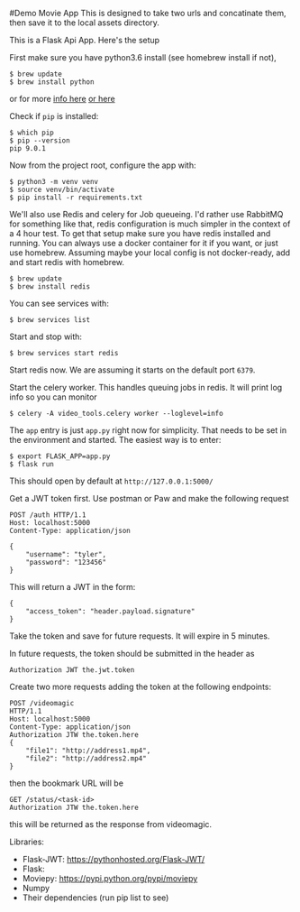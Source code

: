 #Demo Movie App
This is designed to take two urls and concatinate them, then save it to the local assets directory.

This is a Flask Api App.  Here's the setup

First make sure you have python3.6 install (see homebrew install if not), 
```
$ brew update
$ brew install python
```
or for more [info here](http://docs.python-guide.org/en/latest/starting/install3/osx/)
[or here](https://gist.github.com/alyssaq/f60393545173379e0f3f)

Check if `pip` is installed:
```
$ which pip
$ pip --version
pip 9.0.1
```

Now from the project root, configure the app with:
```
$ python3 -m venv venv
$ source venv/bin/activate
$ pip install -r requirements.txt
```

We'll also use Redis and celery for Job queueing. I'd rather use RabbitMQ for something like that, redis configuration is much simpler in the context of a 4 hour test. To get that setup make sure you have redis installed and running. You can always use a docker container for it if you want, or just use homebrew. Assuming maybe your local config is not docker-ready, add and start redis with homebrew.
```
$ brew update
$ brew install redis
```

You can see services with:
```
$ brew services list
```

Start and stop with:
```
$ brew services start redis
```

Start redis now. We are assuming it starts on the default port `6379`.

Start the celery worker. This handles queuing jobs in redis. It will print log info so you can monitor
```
$ celery -A video_tools.celery worker --loglevel=info
```

The `app` entry is just `app.py` right now for simplicity. That needs to be set in the environment and started. The easiest way is to enter:
```
$ export FLASK_APP=app.py
$ flask run
```

This should open by default at `http://127.0.0.1:5000/`

Get a JWT token first. Use postman or Paw and make the following request
```
POST /auth HTTP/1.1
Host: localhost:5000
Content-Type: application/json

{
    "username": "tyler",
    "password": "123456"
}
```

This will return a JWT in the form:
```
{
	"access_token": "header.payload.signature"
}
```

Take the token and save for future requests. It will expire in 5 minutes.

In future requests, the token should be submitted in the header as
```
Authorization JWT the.jwt.token
```

Create two more requests adding the token at the following endpoints:
```
POST /videomagic
HTTP/1.1
Host: localhost:5000
Content-Type: application/json
Authorization JTW the.token.here
{
	"file1": "http://address1.mp4",
	"file2": "http://address2.mp4"
}
```

then the bookmark URL will be
```
GET /status/<task-id>
Authorization JTW the.token.here

```
this will be returned as the response from videomagic.



Libraries:
- Flask-JWT: https://pythonhosted.org/Flask-JWT/
- Flask: 
- Moviepy: https://pypi.python.org/pypi/moviepy
- Numpy
- Their dependencies (run pip list to see)

